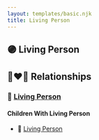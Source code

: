 ```yaml
---
layout: templates/basic.njk
title: Living Person
---
```

## 🟣 Living Person

## 👩‍❤️‍👨 Relationships

### 🔵 [Living Person](/people/2/24504153)

#### Children With Living Person
* 🔵 [Living Person](/people/4/43239855)
